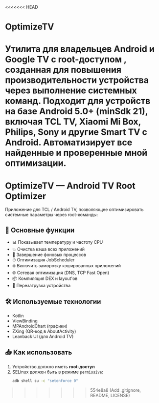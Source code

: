 <<<<<<< HEAD
# OptimizeTV

Утилита для владельцев Android и Google TV с root-доступом , созданная для повышения производительности устройства через выполнение системных команд.
Подходит для устройств на базе Android 5.0+ (minSdk 21), включая TCL TV, Xiaomi Mi Box, Philips, Sony и другие Smart TV с Android.
Автоматизирует все найденные и проверенные мной оптимизации.
=======
# OptimizeTV — Android TV Root Optimizer

Приложение для TCL / Android TV, позволяющее оптимизировать системные параметры через root-команды:

## 🔧 Основные функции

- 📊 Показывает температуру и частоту CPU
- 💥 Очистка кэша всех приложений
- 🛑 Завершение фоновых процессов
- ⏱ Оптимизация JobScheduler
- ❄️ Включить заморозку кэшированных приложений
- 🌐 Сетевая оптимизация (DNS, TCP Fast Open)
- 📦 Компиляция DEX и layout'ов
- 🔁 Перезагрузка устройства

## 🛠 Используемые технологии

- Kotlin
- ViewBinding
- MPAndroidChart (графики)
- ZXing (QR-код в AboutActivity)
- Leanback UI (для Android TV)

## 📥 Как использовать

1. Устройство должно иметь **root-доступ**
2. SELinux должен быть в режиме `permissive`:
   ```bash
   adb shell su -c "setenforce 0"
>>>>>>> 554e8a8 (Add .gitignore, README, LICENSE)
